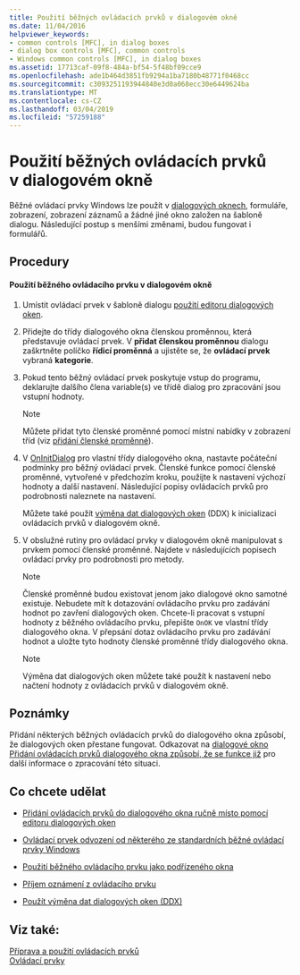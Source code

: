 ```yaml
---
title: Použití běžných ovládacích prvků v dialogovém okně
ms.date: 11/04/2016
helpviewer_keywords:
- common controls [MFC], in dialog boxes
- dialog box controls [MFC], common controls
- Windows common controls [MFC], in dialog boxes
ms.assetid: 17713caf-09f8-484a-bf54-5f48bf09cce9
ms.openlocfilehash: ade1b464d3851fb9294a1ba7180b48771f0468cc
ms.sourcegitcommit: c3093251193944840e3d0a068ecc30e6449624ba
ms.translationtype: MT
ms.contentlocale: cs-CZ
ms.lasthandoff: 03/04/2019
ms.locfileid: "57259188"
---
```

# <a name="using-common-controls-in-a-dialog-box"></a>Použití běžných ovládacích prvků v dialogovém okně

Běžné ovládací prvky Windows lze použít v [dialogových oknech](../mfc/dialog-boxes.md), formuláře, zobrazení, zobrazení záznamů a žádné jiné okno založen na šabloně dialogu. Následující postup s menšími změnami, budou fungovat i formulářů.

## <a name="procedures"></a>Procedury

#### <a name="to-use-a-common-control-in-a-dialog-box"></a>Použití běžného ovládacího prvku v dialogovém okně

1. Umístit ovládací prvek v šabloně dialogu [použití editoru dialogových oken](../mfc/using-the-dialog-editor-to-add-controls.md).

1. Přidejte do třídy dialogového okna členskou proměnnou, která představuje ovládací prvek. V **přidat členskou proměnnou** dialogu zaškrtněte políčko **řídicí proměnná** a ujistěte se, že **ovládací prvek** vybraná **kategorie**.

1. Pokud tento běžný ovládací prvek poskytuje vstup do programu, deklarujte dalšího člena variable(s) ve třídě dialog pro zpracování jsou vstupní hodnoty.

    > [!NOTE]
    >  Můžete přidat tyto členské proměnné pomocí místní nabídky v zobrazení tříd (viz [přidání členské proměnné](../ide/adding-a-member-variable-visual-cpp.md)).

1. V [OnInitDialog](../mfc/reference/cdialog-class.md#oninitdialog) pro vlastní třídy dialogového okna, nastavte počáteční podmínky pro běžný ovládací prvek. Členské funkce pomocí členské proměnné, vytvořené v předchozím kroku, použijte k nastavení výchozí hodnoty a další nastavení. Následující popisy ovládacích prvků pro podrobnosti naleznete na nastavení.

   Můžete také použít [výměna dat dialogových oken](../mfc/dialog-data-exchange-and-validation.md) (DDX) k inicializaci ovládacích prvků v dialogovém okně.

1. V obslužné rutiny pro ovládací prvky v dialogovém okně manipulovat s prvkem pomocí členské proměnné. Najdete v následujících popisech ovládací prvky pro podrobnosti pro metody.

    > [!NOTE]
    >  Členské proměnné budou existovat jenom jako dialogové okno samotné existuje. Nebudete mít k dotazování ovládacího prvku pro zadávání hodnot po zavření dialogových oken. Chcete-li pracovat s vstupní hodnoty z běžného ovládacího prvku, přepište `OnOK` ve vlastní třídy dialogového okna. V přepsání dotaz ovládacího prvku pro zadávání hodnot a uložte tyto hodnoty členské proměnné třídy dialogového okna.

    > [!NOTE]
    >  Výměna dat dialogových oken můžete také použít k nastavení nebo načtení hodnoty z ovládacích prvků v dialogovém okně.

## <a name="remarks"></a>Poznámky

Přidání některých běžných ovládacích prvků do dialogového okna způsobí, že dialogových oken přestane fungovat. Odkazovat na [dialogové okno Přidání ovládacích prvků dialogového okna způsobí, že se funkce již](../windows/adding-controls-to-a-dialog-causes-the-dialog-to-no-longer-function.md) pro další informace o zpracování této situaci.

## <a name="what-do-you-want-to-do"></a>Co chcete udělat

- [Přidání ovládacích prvků do dialogového okna ručně místo pomocí editoru dialogových oken](../mfc/adding-controls-by-hand.md)

- [Ovládací prvek odvození od některého ze standardních běžné ovládací prvky Windows](../mfc/deriving-controls-from-a-standard-control.md)

- [Použití běžného ovládacího prvku jako podřízeného okna](../mfc/using-a-common-control-as-a-child-window.md)

- [Příjem oznámení z ovládacího prvku](../mfc/receiving-notification-from-common-controls.md)

- [Použít výměna dat dialogových oken (DDX)](../mfc/dialog-data-exchange-and-validation.md)

## <a name="see-also"></a>Viz také:

[Příprava a použití ovládacích prvků](../mfc/making-and-using-controls.md)<br/>
[Ovládací prvky](../mfc/controls-mfc.md)
